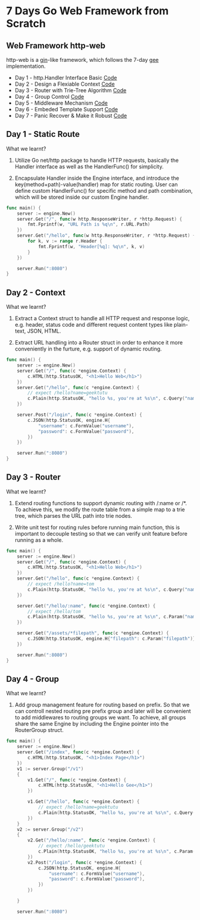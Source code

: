 # 7 Days Go Web Framework from Scratch

## Web Framework http-web

http-web is a [gin](https://github.com/gin-gonic/gin)-like framework, which follows the 7-day [gee](https://geektutu.com/post/gee.html) implementation.

- Day 1 - http.Handler Interface Basic [Code](http-web/day1-http-base)
- Day 2 - Design a Flexiable Context [Code](gee-web/day2-context)
- Day 3 - Router with Trie-Tree Algorithm [Code](gee-web/day3-router)
- Day 4 - Group Control [Code](gee-web/day4-group)
- Day 5 - Middleware Mechanism [Code](gee-web/day5-middleware)
- Day 6 - Embeded Template Support [Code](gee-web/day6-template)
- Day 7 - Panic Recover & Make it Robust [Code](gee-web/day7-panic-recover)

## Day 1 - Static Route

What we learnt?

1. Utilize Go net/http package to handle HTTP requests, basically the Handler interface as well as the HandlerFunc() for simplicity.

2. Encapsulate Handler inside the Engine interface, and introduce the key(method+path)-value(handler) map for static routing. User can
define custom HandlerFunc() for specific method and path combination, which will be stored inside our custom Engine handler.

```go
func main() {
	server := engine.New()
	server.Get("/", func(w http.ResponseWriter, r *http.Request) {
		fmt.Fprintf(w, "URL Path is %q\n", r.URL.Path)
	})
	server.Get("/hello", func(w http.ResponseWriter, r *http.Request) {
		for k, v := range r.Header {
			fmt.Fprintf(w, "Header[%q]: %q\n", k, v)
		}
	})

	server.Run(":8080")
}
```

## Day 2 - Context


What we learnt?

1. Extract a Context struct to handle all HTTP request and response logic, e.g. header, status code and different request content
types like plain-text, JSON, HTML.

2. Extract URL handling into a Router struct in order to enhance it more conveniently in the furture, e.g. support of dynamic
routing.

```go
func main() {
	server := engine.New()
	server.Get("/", func(c *engine.Context) {
		c.HTML(http.StatusOK, "<h1>Hello Web</h1>")
	})
	server.Get("/hello", func(c *engine.Context) {
		// expect /hello?name=geektutu
		c.Plain(http.StatusOK, "hello %s, you're at %s\n", c.Query("name"), c.Path)
	})

	server.Post("/login", func(c *engine.Context) {
		c.JSON(http.StatusOK, engine.H{
			"username": c.FormValue("username"),
			"password": c.FormValue("password"),
		})
	})

	server.Run(":8080")
}
```

## Day 3 - Router

What we learnt?

1. Extend routing functions to support dynamic routing with /:name or /*. To achieve this, we modify the route table from a
simple map to a trie tree, which parses the URL path into trie nodes.

2. Write unit test for routing rules before running main function, this is important to decouple testing so that we can verify
unit feature before running as a whole.

```go
func main() {
	server := engine.New()
	server.Get("/", func(c *engine.Context) {
		c.HTML(http.StatusOK, "<h1>Hello Web</h1>")
	})
	server.Get("/hello", func(c *engine.Context) {
		// expect /hello?name=tom
		c.Plain(http.StatusOK, "hello %s, you're at %s\n", c.Query("name"), c.Path)
	})

	server.Get("/hello/:name", func(c *engine.Context) {
		// expect /hello/tom
		c.Plain(http.StatusOK, "hello %s, you're at %s\n", c.Param("name"), c.Path)
	})

	server.Get("/assets/*filepath", func(c *engine.Context) {
		c.JSON(http.StatusOK, engine.H{"filepath": c.Param("filepath")})
	})

	server.Run(":8080")
}
```

## Day 4 - Group

What we learnt?

1. Add group management feature for routing based on prefix. So that we can controll
nested routing pre prefix group and later will be convenient to add middlewares to routing groups
we want. To achieve, all groups share the same Engine by including the Engine pointer into the
RouterGroup struct.


```go
func main() {
	server := engine.New()
	server.Get("/index", func(c *engine.Context) {
		c.HTML(http.StatusOK, "<h1>Index Page</h1>")
	})
	v1 := server.Group("/v1")
	{
		v1.Get("/", func(c *engine.Context) {
			c.HTML(http.StatusOK, "<h1>Hello Gee</h1>")
		})

		v1.Get("/hello", func(c *engine.Context) {
			// expect /hello?name=geektutu
			c.Plain(http.StatusOK, "hello %s, you're at %s\n", c.Query("name"), c.Path)
		})
	}
	v2 := server.Group("/v2")
	{
		v2.Get("/hello/:name", func(c *engine.Context) {
			// expect /hello/geektutu
			c.Plain(http.StatusOK, "hello %s, you're at %s\n", c.Param("name"), c.Path)
		})
		v2.Post("/login", func(c *engine.Context) {
			c.JSON(http.StatusOK, engine.H{
				"username": c.FormValue("username"),
				"password": c.FormValue("password"),
			})
		})

	}

	server.Run(":8080")
```